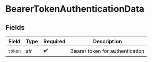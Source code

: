 # BearerTokenAuthenticationData


## Fields

| Field                           | Type                            | Required                        | Description                     |
| ------------------------------- | ------------------------------- | ------------------------------- | ------------------------------- |
| `token`                         | *str*                           | :heavy_check_mark:              | Bearer token for authentication |